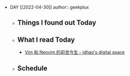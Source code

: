 - DAY [[2022-04-30]]
  author:: geekplux
	- ## Things I found out Today
	- ## What I read Today
		- [Vim 和 Neovim 的前世今生 - jdhao's digital space](https://jdhao.github.io/2020/01/12/vim_nvim_history_development/)
	- ## Schedule